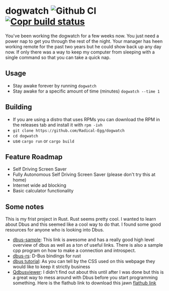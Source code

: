 # dogwatch ![Github CI](https://github.com/Radical-Egg/dogwatch/actions/workflows/rust.yml/badge.svg) [![Copr build status](https://copr.fedorainfracloud.org/coprs/egg95/dogwatch/package/dogwatch/status_image/last_build.png)](https://copr.fedorainfracloud.org/coprs/egg95/dogwatch/package/dogwatch/)


You've been working the dogwatch for a few weeks now. You just need a power nap to get you through the rest of the night. Your manager has heen working remote for the past two years but he could show back up any day now. If only there was a way to keep my computer from sleeping with a single command so that you can take a quick nap.

## Usage

- Stay awake forever by running ```dogwatch```
- Stay awake for a specific amount of time (minutes) ```dogwatch --time 1```

## Building

- If you are using a distro that uses RPMs you can download the RPM in the releases tab and install it with ```rpm -ivh```
- ```git clone https://github.com/Radical-Egg/dogwatch```
- ```cd dogwatch```
- use ```cargo run``` or ```cargo build```

## Feature Roadmap

- Self Driving Screen Saver
- Fully Autonomous Self Driving Screen Saver (please don't try this at home)
- Internet wide ad blocking
- Basic calculator functionality


## Some notes

This is my frist project in Rust. Rust seems pretty cool. I wanted to learn about Dbus and this seemed like a cool way to do that. I found some good resources for anyone who is looking into Dbus.

- [dbus-sample](https://github.com/makercrew/dbus-sample): This link is awesome and has a really good high level overview of dbus as well as a ton of useful links. There is also a sample cpp program on how to make a connection and introspect.
- [dbus-rs](https://github.com/diwic/dbus-rs): D-Bus bindings for rust
- [dbus tutorial](https://dbus.freedesktop.org/doc/dbus-tutorial.html): As you can tell by the CSS used on this webpage they would like to keep it strictly business
- [Qdbusviewer](https://doc.qt.io/qt-6/qdbusviewer.html): I didn't find out about this until after I was done but this is a great way to mess around with Dbus before you start programming something. Here is the flathub link to download this jawn [flathub link](https://flathub.org/apps/details/io.qt.qdbusviewer)
